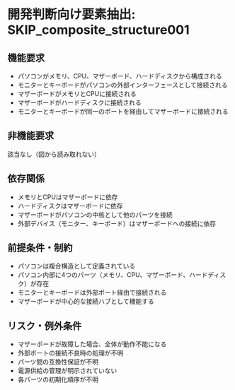 # 開発判断向け要素抽出: SKIP_composite_structure001

## 機能要求
- パソコンがメモリ、CPU、マザーボード、ハードディスクから構成される
- モニターとキーボードがパソコンの外部インターフェースとして接続される
- マザーボードがメモリとCPUに接続される
- マザーボードがハードディスクに接続される
- モニターとキーボードが同一のポートを経由してマザーボードに接続される

## 非機能要求
該当なし（図から読み取れない）

## 依存関係
- メモリとCPUはマザーボードに依存
- ハードディスクはマザーボードに依存
- マザーボードがパソコンの中核として他のパーツを接続
- 外部デバイス（モニター、キーボード）はマザーボードへの接続に依存

## 前提条件・制約
- パソコンは複合構造として定義されている
- パソコン内部に4つのパーツ（メモリ、CPU、マザーボード、ハードディスク）が存在
- モニターとキーボードは外部ポート経由で接続される
- マザーボードが中心的な接続ハブとして機能する

## リスク・例外条件
- マザーボードが故障した場合、全体が動作不能になる
- 外部ポートの接続不良時の処理が不明
- パーツ間の互換性保証が不明
- 電源供給の管理が明示されていない
- 各パーツの初期化順序が不明
